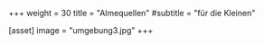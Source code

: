 +++
weight = 30
title = "Almequellen"
#subtitle = "für die Kleinen"

[asset]
  image = "umgebung3.jpg"
+++
